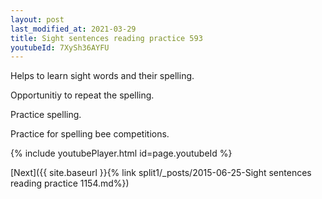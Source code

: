 ```yaml
---
layout: post
last_modified_at: 2021-03-29
title: Sight sentences reading practice 593
youtubeId: 7XySh36AYFU
---
```

 
 
Helps to learn sight words and their spelling.

Opportunitiy to repeat the spelling. 

Practice spelling. 
 
Practice for spelling bee competitions. 
 
{% include youtubePlayer.html id=page.youtubeId %}
 
 

[Next]({{ site.baseurl }}{% link  split1/_posts/2015-06-25-Sight sentences reading practice 1154.md%})
 
